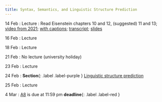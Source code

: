 ```yaml
---
title: Syntax, Semantics, and Linguistic Structure Prediction 
---
```


14 Feb
: Lecture
  : Read Eisenstein chapters 10 and 12, (suggested) 11 and 13; [video from 2021](https://drive.google.com/file/d/1gGXlnv2livCAhH6CK3H-5ij1ZsBNRsOM/view?usp=sharing); [with captions](https://drive.google.com/file/d/1dkGLEjvFupyzBzpb426vkUVC0eMcE6Tu/view?usp=sharing); [transcript](https://drive.google.com/file/d/1ybQeIScWKpOYjq-DC18HWevgn4oDEXwh/view?usp=sharing); [slides](https://drive.google.com/file/d/1KGu3oxTRoLcvKQqPcRhHBuntDCyj6cj4/view?usp=sharing) 

16 Feb
: Lecture

18 Feb
: Lecture

21 Feb
: No lecture (university holiday)

23 Feb
: Lecture

24 Feb
: **Section**{: .label .label-purple } [Linguistic structure prediction](#)

25 Feb
: Lecture

4 Mar
  : [A8](assets/docs/A8.pdf) is due at 11:59 pm **deadline**{: .label .label-red }



